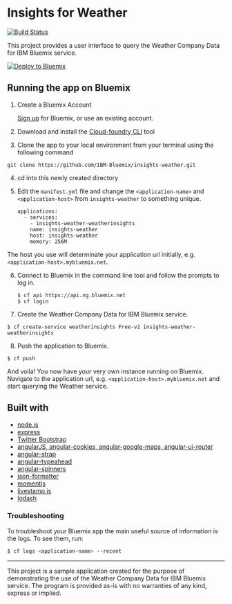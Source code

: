 # Insights for Weather

[![Build Status](https://travis-ci.org/IBM-Bluemix/insights-weather.svg?branch=master)](https://travis-ci.org/IBM-Bluemix/insights-weather)

This project provides a user interface to query the Weather Company Data for IBM Bluemix service.

[![Deploy to Bluemix](https://bluemix.net/deploy/button.png)](https://bluemix.net/deploy?repository=https://github.com/IBM-Bluemix/insights-weather.git)

## Running the app on Bluemix

1. Create a Bluemix Account

    [Sign up][bluemix_signup_url] for Bluemix, or use an existing account.
    
2. Download and install the [Cloud-foundry CLI][cloud_foundry_url] tool

3. Clone the app to your local environment from your terminal using the following command

  ```
  git clone https://github.com/IBM-Bluemix/insights-weather.git
  ```

4. cd into this newly created directory

5. Edit the `manifest.yml` file and change the `<application-name>` and `<application-host>` from `insights-weather` to something unique.

	```
    applications:
      - services:
        - insights-weather-weatherinsights
        name: insights-weather
        host: insights-weather
        memory: 256M
	```

  The host you use will determinate your application url initially, e.g. `<application-host>.mybluemix.net`.

6. Connect to Bluemix in the command line tool and follow the prompts to log in.

	```
	$ cf api https://api.ng.bluemix.net
	$ cf login
	```
7. Create the Weather Company Data for IBM Bluemix service.

  ```
  $ cf create-service weatherinsights Free-v2 insights-weather-weatherinsights
  ```

8. Push the application to Bluemix.

  ```
  $ cf push
  ```

And voila! You now have your very own instance running on Bluemix. Navigate to the application url, e.g. `<application-host>.mybluemix.net` and start querying the Weather service.

## Built with

  - [node.js](https://nodejs.org/)
  - [express](http://expressjs.com/)
  - [Twitter Bootstrap](http://getbootstrap.com/)
  - [angularJS, angular-cookies, angular-google-maps, angular-ui-router](https://angularjs.org)
  - [angular-strap](http://mgcrea.github.io/angular-strap/)
  - [angular-typeahead](https://github.com/Siyfion/angular-typeahead)
  - [angular-spinners](https://github.com/urish/angular-spinner)
  - [json-formatter](https://github.com/mohsen1/json-formatter)
  - [momentjs](http://momentjs.com)
  - [livestamp.js](http://mattbradley.github.io/livestampjs/)
  - [lodash](https://lodash.com/)  

### Troubleshooting

To troubleshoot your Bluemix app the main useful source of information is the logs. To see them, run:

  ```sh
  $ cf logs <application-name> --recent
  ```

---

This project is a sample application created for the purpose of demonstrating the use of the Weather Company Data for IBM Bluemix service.
The program is provided as-is with no warranties of any kind, express or implied.

[bluemix_signup_url]: https://console.ng.bluemix.net/?cm_mmc=GitHubReadMe-_-BluemixSampleApp-_-Node-_-Workflow
[cloud_foundry_url]: https://github.com/cloudfoundry/cli

